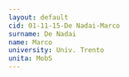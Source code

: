 ```yaml
---
layout: default 
cid: 01-11-15-De Nadai-Marco
surname: De Nadai
name: Marco
university: Univ. Trento
unita: MobS
---
```

